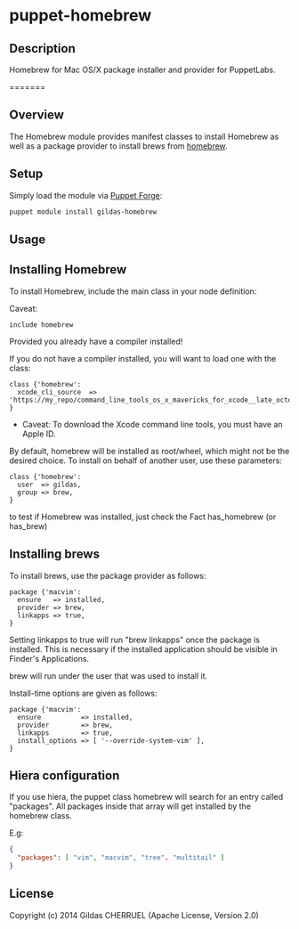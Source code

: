 puppet-homebrew
===============


## Description

Homebrew for Mac OS/X package installer and provider for PuppetLabs.

=======

Overview
--------

The Homebrew module provides manifest classes to install Homebrew as well as a package provider to install brews from [homebrew](http://brew.sh).

Setup
-----

Simply load the module via [Puppet Forge](https://forge.puppetlabs.com/gildas/homebrew):

```sh
puppet module install gildas-homebrew
```

Usage
-----

## Installing Homebrew

To install Homebrew, include the main class in your node definition:

Caveat: 

```Puppet
include homebrew
```

Provided you already have a compiler installed!

If you do not have a compiler installed, you will want to load one with the class:

```Puppet
class {'homebrew':
  xcode_cli_source  => 'https://my_repo/command_line_tools_os_x_mavericks_for_xcode__late_october_2013.dmg',
}
```

  * Caveat: To download the Xcode command line tools, you must have an Apple ID.

By default, homebrew will be installed as root/wheel, which might not be the desired choice.
To install on behalf of another user, use these parameters:

```Puppet
class {'homebrew':
  user  => gildas,
  group => brew,
}
```

to test if Homebrew was installed, just check the Fact has_homebrew (or has_brew)

## Installing brews

To install brews, use the package provider as follows:

```puppet
package {'macvim':
  ensure   => installed,
  provider => brew,
  linkapps => true, 
}
```
Setting linkapps to true will run "brew linkapps" once the package is installed.
This is necessary if the installed application should be visible in Finder's Applications. 

brew will run under the user that was used to install it.

Install-time options are given as follows:

```puppet
package {'macvim':
  ensure          => installed,
  provider        => brew,
  linkapps        => true, 
  install_options => [ '--override-system-vim' ],
}
```

## Hiera configuration
If you use hiera, the puppet class homebrew will search for an entry called "packages".
All packages inside that array will get installed by the homebrew class.

E.g:
```json
{
  "packages": [ "vim", "macvim", "tree". "multitail" ]
}
```

## License

Copyright (c) 2014 Gildas CHERRUEL (Apache License, Version 2.0)
